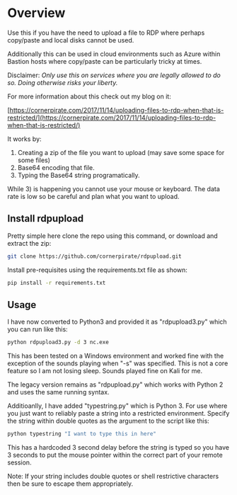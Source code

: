 # Overview

Use this if you have the need to upload a file to RDP where perhaps copy/paste and local disks cannot be used. 

Additionally this can be used in cloud environments such as Azure within Bastion hosts where copy/paste can be particularly tricky at times.

Disclaimer: *Only use this on services where you are legally allowed to do so. Doing otherwise risks your liberty.*

For more information about this check out my blog on it:

[https://cornerpirate.com/2017/11/14/uploading-files-to-rdp-when-that-is-restricted/](https://cornerpirate.com/2017/11/14/uploading-files-to-rdp-when-that-is-restricted/)

It works by:

 1. Creating a zip of the file you want to upload (may save some space for some files)
 2. Base64 encoding that file.
 3. Typing the Base64 string programatically.

While 3) is happening you cannot use your mouse or keyboard. The data rate is low so be careful and plan what you want to upload.

## Install rdpupload
Pretty simple here clone the repo using this command, or download and extract the zip:

```bash
git clone https://github.com/cornerpirate/rdpupload.git
```

Install pre-requisites using the requirements.txt file as shown:

```bash
pip install -r requirements.txt
```

## Usage

I have now converted to Python3 and provided it as "rdpupload3.py" which you can run like this:

```bash
python rdpupload3.py -d 3 nc.exe
```

This has been tested on a Windows environment and worked fine with the exception of the sounds playing when "-s" was specified. This is not a core feature so I am not losing sleep. Sounds played fine on Kali for me.

The legacy version remains as "rdpupload.py" which works with Python 2 and uses the same running syntax.

Additioanlly, I have added "typestring.py" which is Python 3. For use where you just want to reliably paste a string into a restricted environment. Specify the string within double quotes as the argument to the script like this:

```bash
python typestring "I want to type this in here"
```

This has a hardcoded 3 second delay before the string is typed so you have 3 seconds to put the mouse pointer within the correct part of your remote session.

Note: If your string includes double quotes or shell restrictive characters then be sure to escape them appropriately.

